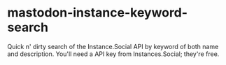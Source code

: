 # mastodon-instance-keyword-search
Quick n' dirty search of the Instance.Social API by keyword of both name and description. You'll need a API key from Instances.Social; they're free.
